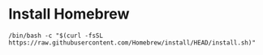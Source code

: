 # Install Homebrew
````
/bin/bash -c "$(curl -fsSL https://raw.githubusercontent.com/Homebrew/install/HEAD/install.sh)"
````
